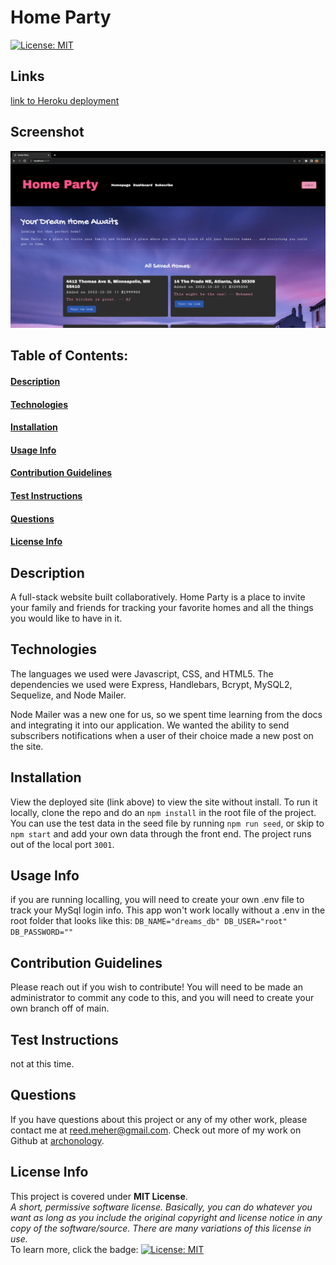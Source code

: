 # Home Party
[![License: MIT](https://img.shields.io/badge/License-MIT-yellow.svg)](https://opensource.org/licenses/MIT)
## Links
[link to Heroku deployment](https://pacific-lake-30103.herokuapp.com)
## Screenshot
![Screenshot of homepage](./public/images/Screen%20Shot%202022-10-29%20at%204.22.42%20PM%20(2).png)    
## Table of Contents:
#### [Description](#description)
#### [Technologies](#technologies)
#### [Installation](#installation)
#### [Usage Info](#usage-info)
#### [Contribution Guidelines](#contribution-guidelines)
#### [Test Instructions](#test-instructions)
#### [Questions](#questions)
#### [License Info](#license-info)

## Description
A full-stack website built collaboratively. Home Party is a place to invite your family and friends for tracking your favorite homes and all the things you would like to have in it.

## Technologies
The languages we used were Javascript, CSS, and HTML5. The dependencies we used were Express, Handlebars, Bcrypt, MySQL2, Sequelize, and Node Mailer. 

Node Mailer was a new one for us, so we spent time learning from the docs and integrating it into our application.  We wanted the ability to send subscribers notifications when a user of their choice made a new post on the site.
    
## Installation
View the deployed site (link above) to view the site without install.  To run it locally, clone the repo and do an `npm install` in the root file of the project.  You can use the test data in the seed file by running `npm run seed`, or skip to `npm start` and add your own data through the front end. The project runs out of the local port `3001`.  

## Usage Info
if you are running localling, you will need to create your own .env file to track your MySql login info.  This app won't work locally without  a .env in the root  folder that looks like this: 
`DB_NAME="dreams_db" DB_USER="root" DB_PASSWORD=""`

## Contribution Guidelines
Please reach out if you wish to contribute! You will need to be made an administrator to commit any code to this, and you will need to create your own branch off of main.

## Test Instructions
not at this time.

## Questions
If you have questions about this project or any of my other work, please contact me at reed.meher@gmail.com. Check out more of my work on Github at [archonology](https://github.com/archonology).
    
## License Info
This project is covered under **MIT License**. 
<br>
*A short, permissive software license. Basically, you can do whatever you want as long as you include the original copyright and license notice in any copy of the software/source.  There are many variations of this license in use.* 
<br>
To learn more, click the badge: [![License: MIT](https://img.shields.io/badge/License-MIT-yellow.svg)](https://opensource.org/licenses/MIT)